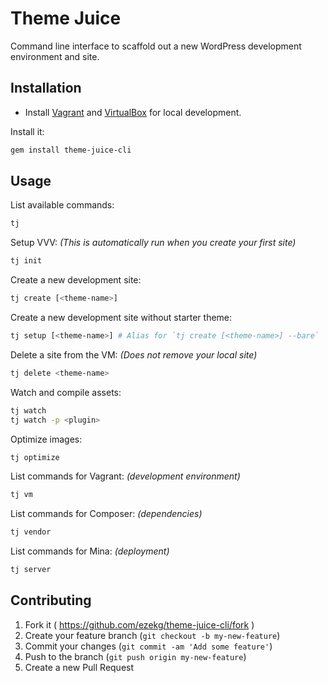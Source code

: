 # Theme Juice
Command line interface to scaffold out a new WordPress development environment and site.

## Installation

* Install [Vagrant](https://www.vagrantup.com/) and [VirtualBox](https://www.virtualbox.org/) for local development.

Install it:
```bash
gem install theme-juice-cli
```

## Usage

List available commands:
```bash
tj
```

Setup VVV: _(This is automatically run when you create your first site)_
```bash
tj init
```

Create a new development site:
```bash
tj create [<theme-name>]
```

Create a new development site without starter theme:
```bash
tj setup [<theme-name>] # Alias for `tj create [<theme-name>] --bare`
```

Delete a site from the VM: _(Does not remove your local site)_
```bash
tj delete <theme-name>
```

Watch and compile assets:
```bash
tj watch
tj watch -p <plugin>
```

Optimize images:
```bash
tj optimize
```

List commands for Vagrant: _(development environment)_
```bash
tj vm
```

List commands for Composer: _(dependencies)_
```bash
tj vendor
```

List commands for Mina: _(deployment)_
```bash
tj server
```

## Contributing

1. Fork it ( https://github.com/ezekg/theme-juice-cli/fork )
2. Create your feature branch (`git checkout -b my-new-feature`)
3. Commit your changes (`git commit -am 'Add some feature'`)
4. Push to the branch (`git push origin my-new-feature`)
5. Create a new Pull Request
